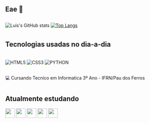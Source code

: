 ## Eae 👋

<!--
**leluizedson/leluizedson** is a ✨ _special_ ✨ repository because its `README.md` (this file) appears on your GitHub profile.

Here are some ideas to get you started:

- 🔭 I’m currently working on ...
- 🌱 I’m currently learning ...
- 👯 I’m looking to collaborate on ...
- 🤔 I’m looking for help with ...
- 💬 Ask me about ...
- 📫 How to reach me: ...
- 😄 Pronouns: ...
- ⚡ Fun fact: ...
-->


##
![Luis's GitHub stats](https://github-readme-stats.vercel.app/api?username=leluizedson&show_icons=true&theme=radical)
[![Top Langs](https://github-readme-stats.vercel.app/api/top-langs/?username=leluizedson&layout=donut&theme=radical&hide=powershell,batchfile,procfile)](https://github.com/anuraghazra/github-readme-stats)


# 

## Tecnologias usadas no dia-a-dia
<div style="display: inline_block"><br/>
  <img align="center" alt="HTML5" src="https://img.shields.io/badge/HTML5-E34F26?style=for-the-badge&logo=html5&logoColor=white"/>
  <img align="center" alt="CSS3" src="https://img.shields.io/badge/CSS3-1572B6?style=for-the-badge&logo=css3&logoColor=white"/>
  <img align="center" alt="PYTHON" src="https://img.shields.io/badge/Python-14354C?style=for-the-badge&logo=python&logoColor=white"/>
</div> <br>

💻 Cursando Tecnico em Informatica 3º Ano - IFRN/Pau dos Ferros

#

## Atualmente estudando
<div class='flex-container' >
  <img src="https://cdn.jsdelivr.net/gh/devicons/devicon/icons/python/python-plain.svg" height=30, width=30 />
  <img src="https://cdn.jsdelivr.net/gh/devicons/devicon/icons/javascript/javascript-plain.svg" height=30, width=30 />
  <img src="https://cdn.jsdelivr.net/gh/devicons/devicon/icons/html5/html5-plain.svg" height=30, width=30 />
  <img src="https://cdn.jsdelivr.net/gh/devicons/devicon/icons/css3/css3-plain.svg" height=30, width=30 />
  <img src="https://cdn.jsdelivr.net/gh/devicons/devicon/icons/django/django-plain.svg" height=30, width=30 />
</div>




